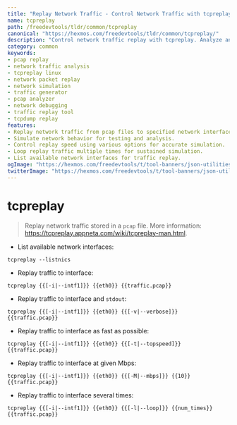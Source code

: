 ```yaml
---
title: "Replay Network Traffic - Control Network Traffic with tcpreplay | Free DevTools"
name: tcpreplay
path: /freedevtools/tldr/common/tcpreplay
canonical: "https://hexmos.com/freedevtools/tldr/common/tcpreplay/"
description: "Control network traffic replay with tcpreplay. Analyze and simulate network behavior using pcap files on Linux. Free online tool, no registration required."
category: common
keywords:
- pcap replay
- network traffic analysis
- tcpreplay linux
- network packet replay
- network simulation
- traffic generator
- pcap analyzer
- network debugging
- traffic replay tool
- tcpdump replay
features:
- Replay network traffic from pcap files to specified network interfaces.
- Simulate network behavior for testing and analysis.
- Control replay speed using various options for accurate simulation.
- Loop replay traffic multiple times for sustained simulation.
- List available network interfaces for traffic replay.
ogImage: "https://hexmos.com/freedevtools/t/tool-banners/json-utilities-banner.png"
twitterImage: "https://hexmos.com/freedevtools/t/tool-banners/json-utilities-banner.png"
---
```


# tcpreplay

> Replay network traffic stored in a `pcap` file.
> More information: <https://tcpreplay.appneta.com/wiki/tcpreplay-man.html>.

- List available network interfaces:

`tcpreplay --listnics`

- Replay traffic to interface:

`tcpreplay {{[-i|--intf1]}} {{eth0}} {{traffic.pcap}}`

- Replay traffic to interface and `stdout`:

`tcpreplay {{[-i|--intf1]}} {{eth0}} {{[-v|--verbose]}} {{traffic.pcap}}`

- Replay traffic to interface as fast as possible:

`tcpreplay {{[-i|--intf1]}} {{eth0}} {{[-t|--topspeed]}} {{traffic.pcap}}`

- Replay traffic to interface at given Mbps:

`tcpreplay {{[-i|--intf1]}} {{eth0}} {{[-M|--mbps]}} {{10}} {{traffic.pcap}}`

- Replay traffic to interface several times:

`tcpreplay {{[-i|--intf1]}} {{eth0}} {{[-l|--loop]}} {{num_times}} {{traffic.pcap}}`

